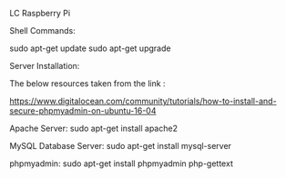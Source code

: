 LC Raspberry Pi

Shell Commands:

sudo apt-get update
sudo apt-get upgrade

Server Installation:

The below resources taken from the link : 

https://www.digitalocean.com/community/tutorials/how-to-install-and-secure-phpmyadmin-on-ubuntu-16-04

Apache Server:
sudo apt-get install apache2 

MySQL Database Server:
sudo apt-get install mysql-server

phpmyadmin:
sudo apt-get install phpmyadmin php-gettext
